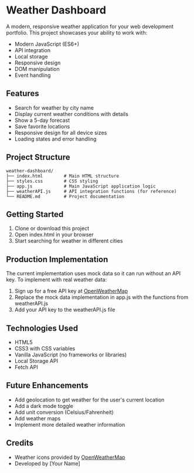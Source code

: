 # Weather Dashboard

A modern, responsive weather application for your web development portfolio. This project showcases your ability to work with:

- Modern JavaScript (ES6+)
- API integration
- Local storage
- Responsive design
- DOM manipulation
- Event handling

## Features

- Search for weather by city name
- Display current weather conditions with details
- Show a 5-day forecast
- Save favorite locations
- Responsive design for all device sizes
- Loading states and error handling

## Project Structure

```
weather-dashboard/
├── index.html        # Main HTML structure
├── styles.css        # CSS styling
├── app.js            # Main JavaScript application logic
├── weatherAPI.js     # API integration functions (for reference)
└── README.md         # Project documentation
```

## Getting Started

1. Clone or download this project
2. Open index.html in your browser
3. Start searching for weather in different cities

## Production Implementation

The current implementation uses mock data so it can run without an API key. To implement with real weather data:

1. Sign up for a free API key at [OpenWeatherMap](https://openweathermap.org/api)
2. Replace the mock data implementation in app.js with the functions from weatherAPI.js
3. Add your API key to the weatherAPI.js file

## Technologies Used

- HTML5
- CSS3 with CSS variables
- Vanilla JavaScript (no frameworks or libraries)
- Local Storage API
- Fetch API

## Future Enhancements

- Add geolocation to get weather for the user's current location
- Add a dark mode toggle
- Add unit conversion (Celsius/Fahrenheit)
- Add weather maps
- Implement more detailed weather information

## Credits

- Weather icons provided by [OpenWeatherMap](https://openweathermap.org/)
- Developed by [Your Name]